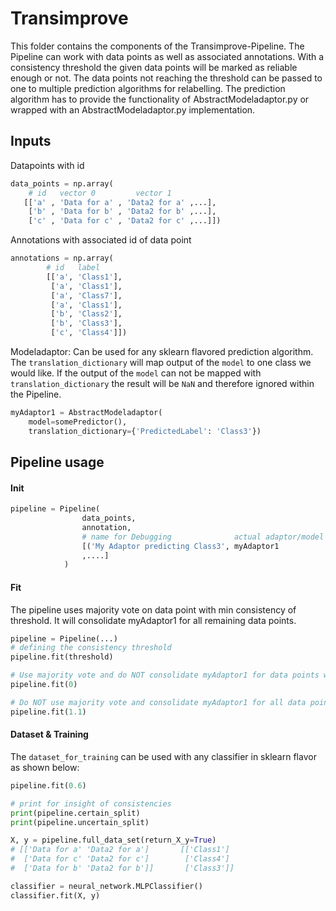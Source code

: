 # Transimprove
This folder contains the components of the Transimprove-Pipeline. The Pipeline can work with data points as well as associated annotations. With a consistency threshold the given data points will be marked as reliable enough or not. The data points not reaching the threshold can be passed to one to multiple prediction algorithms for relabelling. The prediction algorithm has to provide the functionality of AbstractModeladaptor.py or wrapped with an AbstractModeladaptor.py implementation.

## Inputs
Datapoints with id
```python
data_points = np.array(
    # id   vector 0         vector 1
   [['a' , 'Data for a' , 'Data2 for a' ,...],
    ['b' , 'Data for b' , 'Data2 for b' ,...],
    ['c' , 'Data for c' , 'Data2 for c' ,...]])
```

Annotations with associated id of data point
```python
annotations = np.array(
        # id   label
        [['a', 'Class1'],
         ['a', 'Class1'],
         ['a', 'Class7'],
         ['a', 'Class1'],
         ['b', 'Class2'],
         ['b', 'Class3'],
         ['c', 'Class4']])
```

Modeladaptor: Can be used for any sklearn flavored prediction algorithm. The `translation_dictionary` will map output of the `model` to one class we would like. If the output of the `model` can not be mapped with `translation_dictionary` the result will be `NaN` and therefore ignored within the Pipeline.
```python
myAdaptor1 = AbstractModeladaptor(
    model=somePredictor(),
    translation_dictionary={'PredictedLabel': 'Class3'})
```


## Pipeline usage
#### Init
```python
pipeline = Pipeline(
                data_points,
                annotation, 
                # name for Debugging              actual adaptor/model
                [('My Adaptor predicting Class3', myAdaptor1            )
                ,....]
            )
```

#### Fit
The pipeline uses majority vote on data point with min consistency of threshold. It will consolidate myAdaptor1 for all remaining data points.

```python
pipeline = Pipeline(...)
# defining the consistency threshold
pipeline.fit(threshold)

# Use majority vote and do NOT consolidate myAdaptor1 for data points with annotations
pipeline.fit(0)

# Do NOT use majority vote and consolidate myAdaptor1 for all data points
pipeline.fit(1.1)  
```

#### Dataset & Training
The `dataset_for_training` can be used with any classifier in sklearn flavor as shown below:
```python
pipeline.fit(0.6)

# print for insight of consistencies
print(pipeline.certain_split)
print(pipeline.uncertain_split)

X, y = pipeline.full_data_set(return_X_y=True)
# [['Data for a' 'Data2 for a']       [['Class1']
#  ['Data for c' 'Data2 for c']        ['Class4']
#  ['Data for b' 'Data2 for b']]       ['Class3']]

classifier = neural_network.MLPClassifier()
classifier.fit(X, y)


```
